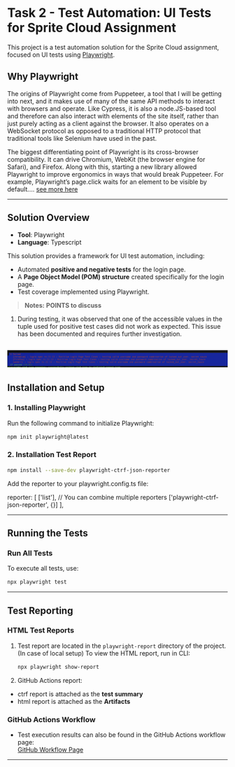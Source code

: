 # Task 2 - Test Automation: UI Tests for Sprite Cloud Assignment

This project is a test automation solution for the Sprite Cloud assignment, focused on UI tests using 
[Playwright](https://playwright.dev).

## Why Playwright

The origins of Playwright come from Puppeteer, a tool that I will be getting into next, and it makes use of many of the same API methods to interact with browsers and operate. Like Cypress, it is also a node.JS-based tool and therefore can also interact with elements of the site itself, rather than just purely acting as a client against the browser. It also operates on a WebSocket protocol as opposed to a traditional HTTP protocol that traditional tools like Selenium have used in the past. 

The biggest differentiating point of Playwright is its cross-browser compatibility. It can drive Chromium, WebKit (the browser engine for Safari), and Firefox. Along with this, starting a new library allowed Playwright to improve ergonomics in ways that would break Puppeteer. For example, Playwright’s page.click waits for an element to be visible by default.... 
[see more here](https://www.linkedin.com/pulse/pros-cons-different-ui-automation-test-tools-playwright-craig-risi/)

---


## Solution Overview

- **Tool**: Playwright  
- **Language**: Typescript  

This solution provides a framework for UI test automation, including:
- Automated **positive and negative tests** for the login page.
- A **Page Object Model (POM) structure** created specifically for the login page.
- Test coverage implemented using Playwright.

> **Notes:** 
> **POINTS to discuss** 
1. During testing, it was observed that one of the accessible values in the tuple used for positive test cases did not work as expected. This issue has been documented and requires further investigation.

![Tests Report](image.png)
---


## Installation and Setup

### 1. Installing Playwright
Run the following command to initialize Playwright:  

```bash
npm init playwright@latest
```

### 2. Installation Test Report

```bash
npm install --save-dev playwright-ctrf-json-reporter
```

Add the reporter to your playwright.config.ts file:

reporter: [
  ['list'], // You can combine multiple reporters
  ['playwright-ctrf-json-reporter', {}]
],

---

## Running the Tests

### Run All Tests
To execute all tests, use:  

```bash
npx playwright test
```

---

## Test Reporting

### HTML Test Reports
1. Test report are located in the `playwright-report` directory of the project. (In case of local setup)
To view the HTML report, run in CLI:  

   ```bash
   npx playwright show-report
   ```
2. GitHub Actions report:
- ctrf report is attached as the **test summary** 
- html report is attached as the **Artifacts** 

### GitHub Actions Workflow
- Test execution results can also be found in the GitHub Actions workflow page:  
  [GitHub Workflow Page](https://github.com/Injeevskaya/SpriteCloudUI/actions/workflows/playwright.yml)

---